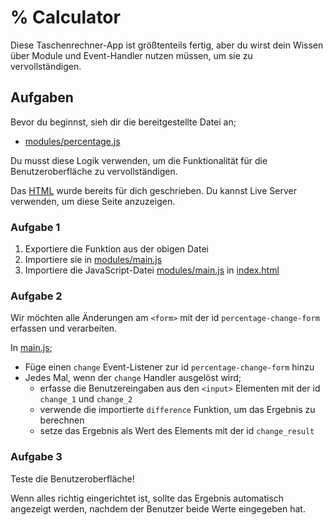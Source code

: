 # % Calculator

Diese Taschenrechner-App ist größtenteils fertig, aber du wirst dein Wissen über Module und Event-Handler nutzen müssen, um sie zu vervollständigen.

## Aufgaben

Bevor du beginnst, sieh dir die bereitgestellte Datei an;

- [modules/percentage.js](./modules/percentage.js)

Du musst diese Logik verwenden, um die Funktionalität für die Benutzeroberfläche zu vervollständigen.

Das [HTML](./index.html) wurde bereits für dich geschrieben. Du kannst Live Server verwenden, um diese Seite anzuzeigen.

### Aufgabe 1

1. Exportiere die Funktion aus der obigen Datei
2. Importiere sie in [modules/main.js](./modules/main.js)
3. Importiere die JavaScript-Datei [modules/main.js](./modules/main.js) in [index.html](./index.html)

### Aufgabe 2

Wir möchten alle Änderungen am `<form>` mit der id `percentage-change-form` erfassen und verarbeiten.

In [main.js](./modules/main.js);

- Füge einen `change` Event-Listener zur id `percentage-change-form` hinzu
- Jedes Mal, wenn der `change` Handler ausgelöst wird;
  - erfasse die Benutzereingaben aus den `<input>` Elementen mit der id `change_1` und `change_2`
  - verwende die importierte `difference` Funktion, um das Ergebnis zu berechnen
  - setze das Ergebnis als Wert des Elements mit der id `change_result`

### Aufgabe 3

Teste die Benutzeroberfläche!

Wenn alles richtig eingerichtet ist, sollte das Ergebnis automatisch angezeigt werden, nachdem der Benutzer beide Werte eingegeben hat.
